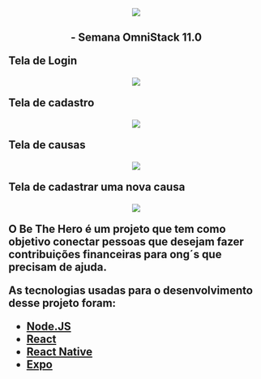 
<p align="center"> <img src="https://uploaddeimagens.com.br/images/002/566/863/original/logo_3x.png?1585870715"></p>
<h2><p align="center"><strong> - Semana OmniStack 11.0 


 <strong>Tela de Login</strong>


<p align="center">
<img src="https://uploaddeimagens.com.br/images/002/566/807/original/login.PNG?1585868388">
</p>

<strong>Tela de cadastro</strong>


<p align="center">
<img src="https://uploaddeimagens.com.br/images/002/566/833/original/register.PNG?1585869094">
</p>


<strong>Tela de causas</strong>


<p align="center">
<img src="https://uploaddeimagens.com.br/images/002/566/841/original/causas.PNG?1585869216">
</p>


<strong>Tela de cadastrar uma nova causa</strong>

<p align="center">
<img src="https://uploaddeimagens.com.br/images/002/566/847/original/cadastrarnovoxaso.PNG?1585869304">
</p>
<p> 
O Be The Hero  é um projeto que tem como objetivo conectar pessoas que desejam fazer contribuições financeiras para ong´s que precisam de ajuda.</P> 
<P> As tecnologias usadas para o desenvolvimento desse projeto foram:</p>

 - <a href="https://nodejs.org/en/">Node.JS</a>
 - <a href="https://reactjs.org/"> React </a>
 - <a href="https://reactnative.dev"> React Native </a>
 - <a href="https://expo.io/"> Expo</a>
 
